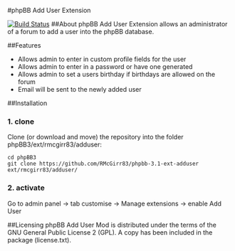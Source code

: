 #phpBB Add User Extension

[![Build Status](https://travis-ci.org/RMcGirr83/phpbb-3.1-ext-adduser.svg)](https://travis-ci.org/RMcGirr83/phpbb-3.1-ext-adduser)
##About
phpBB Add User Extension allows an administrator of a forum to add a user into the phpBB database.

##Features
- Allows admin to enter in custom profile fields for the user
- Allows admin to enter in a password or have one generated
- Allows admin to set a users birthday if birthdays are allowed on the forum
- Email will be sent to the newly added user


##Installation
### 1. clone
Clone (or download and move) the repository into the folder phpBB3/ext/rmcgirr83/adduser:

```
cd phpBB3
git clone https://github.com/RMcGirr83/phpbb-3.1-ext-adduser ext/rmcgirr83/adduser/
```

### 2. activate
Go to admin panel -> tab customise -> Manage extensions -> enable Add User

##Licensing
phpBB Add User Mod is distributed under the terms of the GNU General Public
License 2 (GPL). A copy has been included in the package (license.txt).
